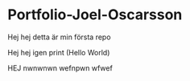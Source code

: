 # Portfolio-Joel-Oscarsson

Hej hej detta är min första repo




Hej hej igen
print (Hello World)

HEJ
nwnwnwn
wefnpwn
wfwef